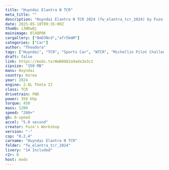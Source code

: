 ```yaml
---
title: "Huyndai Elantra N TCR"
meta_title: ""
description: "Huyndai Elantra N TCR 2024 (fw_elantra_tcr_2024) by Fuzo's Workshop"
date: 2025-05-18T09:35:00Z
thumb: i3WDwQj
mainimage: 0lXQPOK
cargallery: ["8mO3Ncd","afr5kmM"]
categories: ["Car"]
author: "Theodora"
tags: ["Huyndai", "TCR", "Sports Car", "WTCR", "Michellin Pilot Challenge", "TCR Europe", "Fuzo's Workshop", "Korea", "2024"]
draft: false
link: https://mods.to/WwB0682a9ada3e3c2
zipsize: "150 MB"
manu: Huyndai
country: Korea
year: 2024
engine: 2.0L Theta II
class: TCR
drivetrain: FWD
power: 350 bhp 
torque: 450
mass: 1200
speed: "260+"
gb: 6-speed
accel: "5.0 second"
creator: Fuzo's Workshop
version: "-"
csp: "0.2.4"
carname: "Huyndai Elantra N TCR"
folder: "fw_elantra_tcr_2024"
livery: "14 Included"
r2r: 0
host: mods
---
```

